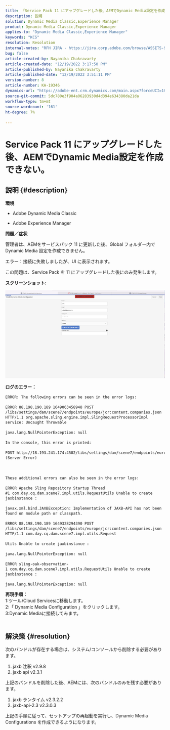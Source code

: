 ```yaml
---
title: 「Service Pack 11 にアップグレードした後、AEMでDynamic Media設定を作成できません。」
description: 説明
solution: Dynamic Media Classic,Experience Manager
product: Dynamic Media Classic,Experience Manager
applies-to: "Dynamic Media Classic,Experience Manager"
keywords: "KCS"
resolution: Resolution
internal-notes: "RFH JIRA - https://jira.corp.adobe.com/browse/ASSETS-9332"
bug: false
article-created-by: Nayanika Chakravarty
article-created-date: "12/19/2022 3:17:50 PM"
article-published-by: Nayanika Chakravarty
article-published-date: "12/19/2022 3:51:11 PM"
version-number: 8
article-number: KA-19346
dynamics-url: "https://adobe-ent.crm.dynamics.com/main.aspx?forceUCI=1&pagetype=entityrecord&etn=knowledgearticle&id=75074f48-b07f-ed11-81ac-6045bd0065f9"
source-git-commit: 5dc780e3f904a06283930d4d394e634380da21da
workflow-type: tm+mt
source-wordcount: '161'
ht-degree: 7%

---
```


# Service Pack 11 にアップグレードした後、AEMでDynamic Media設定を作成できない。

## 説明 {#description}


<b>環境</b>

- Adobe Dynamic Media Classic

- Adobe Experience Manager

<b>問題／症状</b>

管理者は、AEMをサービスパック 11 に更新した後、Global フォルダー内で Dynamic Media 設定を作成できません。

エラー：接続に失敗しましたが、UI に表示されます。

この問題は、Service Pack を 11 にアップグレードした後にのみ発生します。

<b>スクリーンショット:</b>

![](assets/___76074f48-b07f-ed11-81ac-6045bd0065f9___.png)

<b>ログのエラー：</b>




```
ERROR: The following errors can be seen in the error logs:

ERROR 88.198.190.189 1649063458948 POST /libs/settings/dam/scene7/endpoints/europe/jcr:content.companies.json HTTP/1.1 org.apache.sling.engine.impl.SlingRequestProcessorImpl service: Uncaught Throwable

java.lang.NullPointerException: null

In the console, this error is printed:

POST http://18.193.241.174:4502/libs/settings/dam/scene7/endpoints/europe/jcr:content.companies.json 500 (Server Error)



These additional errors can also be seen in the error logs:

ERROR Apache Sling Repository Startup Thread #1 com.day.cq.dam.scene7.impl.utils.RequestUtils Unable to create jaxbinstance :

javax.xml.bind.JAXBException: Implementation of JAXB-API has not been found on module path or classpath.

ERROR 88.198.190.189 1649328294390 POST /libs/settings/dam/scene7/endpoints/europe/jcr:content.companies.json HTTP/1.1 com.day.cq.dam.scene7.impl.utils.Request

Utils Unable to create jaxbinstance :

java.lang.NullPointerException: null

ERROR sling-oak-observation-1 com.day.cq.dam.scene7.impl.utils.RequestUtils Unable to create jaxbinstance :

java.lang.NullPointerException: null
```


<b>再現手順：</b>
<br>1:ツール/Cloud Servicesに移動します。
<br>2:「 Dynamic Media Configuration 」をクリックします。
<br>3:Dynamic Mediaに接続してみます。  
<br> <br>



## 解決策 {#resolution}


次のバンドルが存在する場合は、システム/コンソールから削除する必要があります。

1. jaxb 注釈 v2.9.8
2. jaxb api v2.3.1


上記のバンドルを削除した後、AEMには、次のバンドルのみを残す必要があります。

1. jaxb ランタイム v2.3.2.2
2. jaxb-api-2.3 v2.3.0.3


上記の手順に従って、セットアップの再起動を実行し、Dynamic Media Configurations を作成できるようになります。
